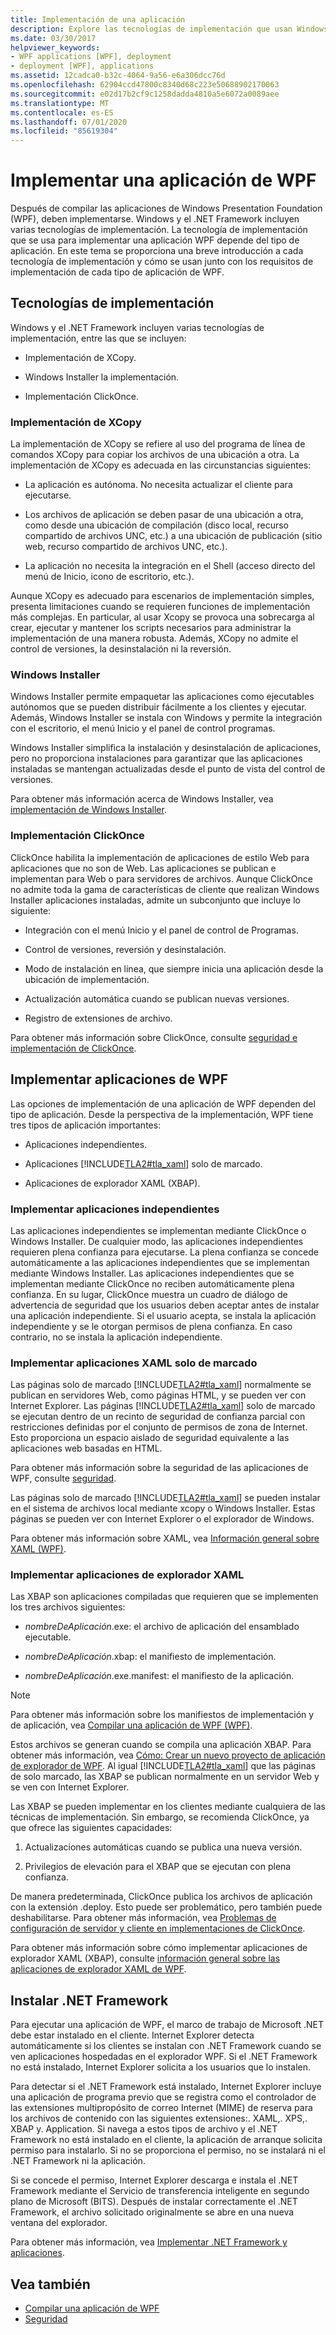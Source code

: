 ```yaml
---
title: Implementación de una aplicación
description: Explore las tecnologías de implementación que usan Windows y el .NET Framework para las aplicaciones de Windows Presentation Foundation (WPF).
ms.date: 03/30/2017
helpviewer_keywords:
- WPF applications [WPF], deployment
- deployment [WPF], applications
ms.assetid: 12cadca0-b32c-4064-9a56-e6a306dcc76d
ms.openlocfilehash: 62904ccd47800c8340d68c223e50688902170063
ms.sourcegitcommit: e02d17b2cf9c1258dadda4810a5e6072a0089aee
ms.translationtype: MT
ms.contentlocale: es-ES
ms.lasthandoff: 07/01/2020
ms.locfileid: "85619304"
---
```

# <a name="deploy-a-wpf-application"></a>Implementar una aplicación de WPF

Después de compilar las aplicaciones de Windows Presentation Foundation (WPF), deben implementarse. Windows y el .NET Framework incluyen varias tecnologías de implementación. La tecnología de implementación que se usa para implementar una aplicación WPF depende del tipo de aplicación. En este tema se proporciona una breve introducción a cada tecnología de implementación y cómo se usan junto con los requisitos de implementación de cada tipo de aplicación de WPF.

<a name="Deployment_Technologies"></a>
## <a name="deployment-technologies"></a>Tecnologías de implementación  
 Windows y el .NET Framework incluyen varias tecnologías de implementación, entre las que se incluyen:  
  
- Implementación de XCopy.  
  
- Windows Installer la implementación.  
  
- Implementación ClickOnce.  
  
<a name="XCopy_Deployment"></a>
### <a name="xcopy-deployment"></a>Implementación de XCopy  
 La implementación de XCopy se refiere al uso del programa de línea de comandos XCopy para copiar los archivos de una ubicación a otra. La implementación de XCopy es adecuada en las circunstancias siguientes:  
  
- La aplicación es autónoma. No necesita actualizar el cliente para ejecutarse.  
  
- Los archivos de aplicación se deben pasar de una ubicación a otra, como desde una ubicación de compilación (disco local, recurso compartido de archivos UNC, etc.) a una ubicación de publicación (sitio web, recurso compartido de archivos UNC, etc.).  
  
- La aplicación no necesita la integración en el Shell (acceso directo del menú de Inicio, icono de escritorio, etc.).  
  
 Aunque XCopy es adecuado para escenarios de implementación simples, presenta limitaciones cuando se requieren funciones de implementación más complejas. En particular, al usar Xcopy se provoca una sobrecarga al crear, ejecutar y mantener los scripts necesarios para administrar la implementación de una manera robusta. Además, XCopy no admite el control de versiones, la desinstalación ni la reversión.  
  
<a name="Windows_Installer"></a>
### <a name="windows-installer"></a>Windows Installer  
 Windows Installer permite empaquetar las aplicaciones como ejecutables autónomos que se pueden distribuir fácilmente a los clientes y ejecutar. Además, Windows Installer se instala con Windows y permite la integración con el escritorio, el menú Inicio y el panel de control programas.  
  
 Windows Installer simplifica la instalación y desinstalación de aplicaciones, pero no proporciona instalaciones para garantizar que las aplicaciones instaladas se mantengan actualizadas desde el punto de vista del control de versiones.  
  
 Para obtener más información acerca de Windows Installer, vea [implementación de Windows Installer](/visualstudio/deployment/deploying-applications-services-and-components#create-an-installer-package-windows-desktop).
  
<a name="ClickOnce_Deployment"></a>
### <a name="clickonce-deployment"></a>Implementación ClickOnce  
 ClickOnce habilita la implementación de aplicaciones de estilo Web para aplicaciones que no son de Web. Las aplicaciones se publican e implementan para Web o para servidores de archivos. Aunque ClickOnce no admite toda la gama de características de cliente que realizan Windows Installer aplicaciones instaladas, admite un subconjunto que incluye lo siguiente:  
  
- Integración con el menú Inicio y el panel de control de Programas.  
  
- Control de versiones, reversión y desinstalación.  
  
- Modo de instalación en línea, que siempre inicia una aplicación desde la ubicación de implementación.  
  
- Actualización automática cuando se publican nuevas versiones.  
  
- Registro de extensiones de archivo.  
  
 Para obtener más información sobre ClickOnce, consulte [seguridad e implementación de ClickOnce](/visualstudio/deployment/clickonce-security-and-deployment).  
  
<a name="Deploying_WPF_Applications"></a>
## <a name="deploying-wpf-applications"></a>Implementar aplicaciones de WPF  
 Las opciones de implementación de una aplicación de WPF dependen del tipo de aplicación. Desde la perspectiva de la implementación, WPF tiene tres tipos de aplicación importantes:  
  
- Aplicaciones independientes.  
  
- Aplicaciones [!INCLUDE[TLA2#tla_xaml](../../../../includes/tla2sharptla-xaml-md.md)] solo de marcado.  
  
- Aplicaciones de explorador XAML (XBAP).  
  
<a name="Deploying_Standalone_Applications"></a>
### <a name="deploying-standalone-applications"></a>Implementar aplicaciones independientes  
 Las aplicaciones independientes se implementan mediante ClickOnce o Windows Installer. De cualquier modo, las aplicaciones independientes requieren plena confianza para ejecutarse. La plena confianza se concede automáticamente a las aplicaciones independientes que se implementan mediante Windows Installer. Las aplicaciones independientes que se implementan mediante ClickOnce no reciben automáticamente plena confianza. En su lugar, ClickOnce muestra un cuadro de diálogo de advertencia de seguridad que los usuarios deben aceptar antes de instalar una aplicación independiente. Si el usuario acepta, se instala la aplicación independiente y se le otorgan permisos de plena confianza. En caso contrario, no se instala la aplicación independiente.  
  
<a name="Deploying_Markup_Only_XAML_Applications"></a>
### <a name="deploying-markup-only-xaml-applications"></a>Implementar aplicaciones XAML solo de marcado  
 Las páginas solo de marcado [!INCLUDE[TLA2#tla_xaml](../../../../includes/tla2sharptla-xaml-md.md)] normalmente se publican en servidores Web, como páginas HTML, y se pueden ver con Internet Explorer. Las páginas [!INCLUDE[TLA2#tla_xaml](../../../../includes/tla2sharptla-xaml-md.md)] solo de marcado se ejecutan dentro de un recinto de seguridad de confianza parcial con restricciones definidas por el conjunto de permisos de zona de Internet. Esto proporciona un espacio aislado de seguridad equivalente a las aplicaciones web basadas en HTML.  
  
 Para obtener más información sobre la seguridad de las aplicaciones de WPF, consulte [seguridad](../security-wpf.md).  
  
 Las páginas solo de marcado [!INCLUDE[TLA2#tla_xaml](../../../../includes/tla2sharptla-xaml-md.md)] se pueden instalar en el sistema de archivos local mediante xcopy o Windows Installer. Estas páginas se pueden ver con Internet Explorer o el explorador de Windows.  
  
 Para obtener más información sobre XAML, vea [Información general sobre XAML (WPF)](../../../desktop-wpf/fundamentals/xaml.md).  
  
<a name="Deploying_XAML_Browser_Applications"></a>
### <a name="deploying-xaml-browser-applications"></a>Implementar aplicaciones de explorador XAML  
 Las XBAP son aplicaciones compiladas que requieren que se implementen los tres archivos siguientes:  
  
- *nombreDeAplicación*.exe: el archivo de aplicación del ensamblado ejecutable.  
  
- *nombreDeAplicación*.xbap: el manifiesto de implementación.  
  
- *nombreDeAplicación*.exe.manifest: el manifiesto de la aplicación.  
  
> [!NOTE]
> Para obtener más información sobre los manifiestos de implementación y de aplicación, vea [Compilar una aplicación de WPF (WPF)](building-a-wpf-application-wpf.md).  
  
 Estos archivos se generan cuando se compila una aplicación XBAP. Para obtener más información, vea [Cómo: Crear un nuevo proyecto de aplicación de explorador de WPF](https://docs.microsoft.com/previous-versions/visualstudio/visual-studio-2010/bb628663(v=vs.100)). Al igual [!INCLUDE[TLA2#tla_xaml](../../../../includes/tla2sharptla-xaml-md.md)] que las páginas de solo marcado, las XBAP se publican normalmente en un servidor Web y se ven con Internet Explorer.  
  
 Las XBAP se pueden implementar en los clientes mediante cualquiera de las técnicas de implementación. Sin embargo, se recomienda ClickOnce, ya que ofrece las siguientes capacidades:  
  
1. Actualizaciones automáticas cuando se publica una nueva versión.  
  
2. Privilegios de elevación para el XBAP que se ejecutan con plena confianza.  
  
 De manera predeterminada, ClickOnce publica los archivos de aplicación con la extensión .deploy. Esto puede ser problemático, pero también puede deshabilitarse. Para obtener más información, vea [Problemas de configuración de servidor y cliente en implementaciones de ClickOnce](/visualstudio/deployment/server-and-client-configuration-issues-in-clickonce-deployments).  
  
 Para obtener más información sobre cómo implementar aplicaciones de explorador XAML (XBAP), consulte [información general sobre las aplicaciones de explorador XAML de WPF](wpf-xaml-browser-applications-overview.md).  
  
<a name="Installing__NET_Framework_3_0"></a>
## <a name="installing-the-net-framework"></a>Instalar .NET Framework  
 Para ejecutar una aplicación de WPF, el marco de trabajo de Microsoft .NET debe estar instalado en el cliente. Internet Explorer detecta automáticamente si los clientes se instalan con .NET Framework cuando se ven aplicaciones hospedadas en el explorador WPF. Si el .NET Framework no está instalado, Internet Explorer solicita a los usuarios que lo instalen.  
  
 Para detectar si el .NET Framework está instalado, Internet Explorer incluye una aplicación de programa previo que se registra como el controlador de las extensiones multipropósito de correo Internet (MIME) de reserva para los archivos de contenido con las siguientes extensiones:. XAML,. XPS,. XBAP y. Application. Si navega a estos tipos de archivo y el .NET Framework no está instalado en el cliente, la aplicación de arranque solicita permiso para instalarlo. Si no se proporciona el permiso, no se instalará ni el .NET Framework ni la aplicación.  
  
 Si se concede el permiso, Internet Explorer descarga e instala el .NET Framework mediante el Servicio de transferencia inteligente en segundo plano de Microsoft (BITS). Después de instalar correctamente el .NET Framework, el archivo solicitado originalmente se abre en una nueva ventana del explorador.  
  
 Para obtener más información, vea [Implementar .NET Framework y aplicaciones](../../deployment/index.md).  
  
## <a name="see-also"></a>Vea también

- [Compilar una aplicación de WPF](building-a-wpf-application-wpf.md)
- [Seguridad](../security-wpf.md)
